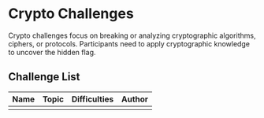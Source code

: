 # Crypto Challenges

Crypto challenges focus on breaking or analyzing cryptographic algorithms, ciphers, or protocols. Participants need to apply cryptographic knowledge to uncover the hidden flag.

## Challenge List

| Name   | Topic           | Difficulties | Author |
|--------|-----------------|--------------|--------|
| <Name> | <Topic>         | <Difficulty> | <Author> |
